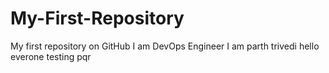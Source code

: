 # My-First-Repository
My first repository on GitHub
I am DevOps Engineer
I am parth trivedi
hello everone
testing 
pqr
